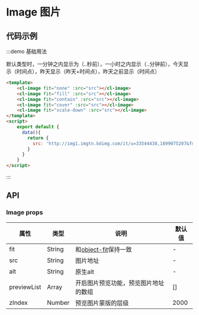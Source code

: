 # Image 图片


## 代码示例


:::demo 基础用法

默认类型时，一分钟之内显示为（..秒前），一小时之内显示（..分钟前），今天显示（时间点），昨天显示（昨天+时间点），昨天之前显示（时间点）

```html
<template>
    <cl-image fit="none" :src="src"></cl-image>
    <cl-image fit="fill" :src="src"></cl-image>
    <cl-image fit="contain" :src="src"></cl-image>
    <cl-image fit="cover" :src="src"></cl-image>
    <cl-image fit="scale-down" :src="src"></cl-image>
</template>
<script>
    export default {
      data(){
        return {
          src: 'http://img1.imgtn.bdimg.com/it/u=33544438,1899075207&fm=26&gp=0.jpg'
        }
      }
    }
</script>
```
:::




## API

### Image props

| 属性 | 类型 | 说明 | 默认值 |
| ---- | ---- | ---- | ---- |
| fit | String | 和[object-fit](https://developer.mozilla.org/zh-CN/docs/Web/CSS/object-fit)保持一致 | - |
| src | String | 图片地址 | - |
| alt | String | 原生alt | - |
| previewList | Array | 开启图片预览功能，预览图片地址的数组 | [] |
| zIndex | Number | 预览图片蒙版的层级 | 2000 |

